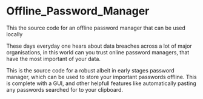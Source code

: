 # Offline_Password_Manager
This the source code for an offline password manager that can be used locally

These days everyday one hears about data breaches across a lot of major organisations, in this world can you trust online password managers, that have the most important of your data. 

This is the source code for a robust albeit in early stages password manager, which can be used to store your important passwords offline. This is complete with a GUI, and other helpfull features like automatically pasting any passwords searched for to your clipboard.
